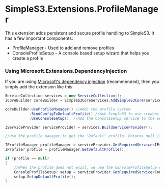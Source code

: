 ﻿# SimpleS3.Extensions.ProfileManager

This extension adds persistent and secure profile handling to SimpleS3. It has a few important components:

* ProfileManager - Used to add and remove profiles
* ConsoleProfileSetup - A console based setup wizard that helps you create a profile

### Using Microsoft.Extensions.DependencyInjection

If you are using [Microsoft's dependency injection](https://www.nuget.org/packages/Microsoft.Extensions.DependencyInjection/) (recommended), then you simply add the extension like
this:

```csharp
ServiceCollection services = new ServiceCollection();
ICoreBuilder coreBuilder = SimpleS3CoreServices.AddSimpleS3Core(services);

coreBuilder.UseProfileManager() //Adds the profile system
           .BindConfigToDefaultProfile() //Ask SimpleS3 to use credentials using a profile called "Default"
           .UseConsoleSetup(); //Add the ConsoleSetup service to the service collection

IServiceProvider serviceProvider = services.BuildServiceProvider();

//Use the profile manager to get the "Default" profile. Returns null if it does not exist.

IProfileManager profileManager = serviceProvider.GetRequiredService<IProfileManager>();
IProfile? profile = profileManager.GetDefaultProfile();

if (profile == null)
{
    //When the profile does not exist, we use the ConsoleProfileSetup class to create it.
    ConsoleProfileSetup? setup = serviceProvider.GetRequiredService<ConsoleProfileSetup>();
    setup.SetupDefaultProfile();
}
```